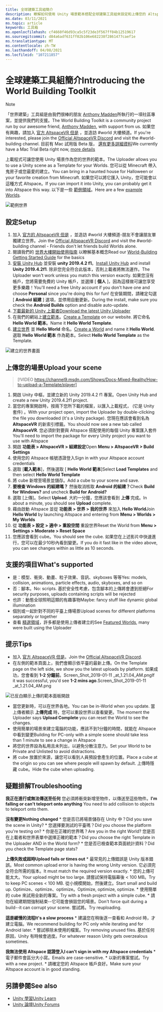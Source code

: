 ```yaml
---
title: 全球建築工具組簡介
description: 瞭解如何使用 Unity 場景範本搭配全球建築工具組來設定和上傳您的 AltspaceVR 世界。
ms.date: 03/11/2021
ms.topic: article
keywords: 工具箱
ms.openlocfilehash: cf4660f46d93ca5c5f23de3f567ff04b12519617
ms.sourcegitcommit: d84a6adf631ff02b106e682238f2861477caef1e
ms.translationtype: MT
ms.contentlocale: zh-TW
ms.lasthandoff: 04/08/2021
ms.locfileid: "107211857"
---
```

# <a name="introducing-the-world-building-toolkit"></a><span data-ttu-id="2505e-104">全球建築工具組簡介</span><span class="sxs-lookup"><span data-stu-id="2505e-104">Introducing the World Building Toolkit</span></span>

> [!NOTE]
> <span data-ttu-id="2505e-105">「世界建築」工具組是由我們很棒的朋友 [Anthony Madden](https://twitter.com/chigamesstudio)所執行的一項社區專案，並提供我們的支援。</span><span class="sxs-lookup"><span data-stu-id="2505e-105">The World Building Toolkit is a community project run by our awesome friend, [Anthony Madden](https://twitter.com/chigamesstudio), with support from us.</span></span> <span data-ttu-id="2505e-106">如果您有興趣，請加入 [官方 AltspaceVR 但是](https://discordapp.com/invite/altspacevr) ，並造訪 #world 大樓頻道。</span><span class="sxs-lookup"><span data-stu-id="2505e-106">If you're interested, please join the [Official AltspaceVR Discord](https://discordapp.com/invite/altspacevr) and visit the #world-building channel.</span></span> <span data-ttu-id="2505e-107">目前有 Mac 試用版 Beta 版， [還有更多詳細資料](https://altvr.com/altspacevr-mac)</span><span class="sxs-lookup"><span data-stu-id="2505e-107">We currently have a Mac Trial Beta right now, [more details](https://altvr.com/altspacevr-mac)</span></span>

<span data-ttu-id="2505e-108">上載程式可讓您使用 Unity 場景作為您的世界的範本。</span><span class="sxs-lookup"><span data-stu-id="2505e-108">The Uploader allows you to use a Unity scene as a Template for your Worlds.</span></span> <span data-ttu-id="2505e-109">您可以從 Minecraft 帶入鬼房子或您最愛的建立。</span><span class="sxs-lookup"><span data-stu-id="2505e-109">You can bring in a haunted house for Halloween or your favorite creation from Minecraft.</span></span> <span data-ttu-id="2505e-110">如果您可以將它匯入 Unity，您可能會以這種方式 Altspace。</span><span class="sxs-lookup"><span data-stu-id="2505e-110">If you can import it into Unity, you can probably get it into Altspace this way.</span></span> <span data-ttu-id="2505e-111">以下是一些 [範例領域](https://account.altvr.com/worlds/1046572460192825569)。</span><span class="sxs-lookup"><span data-stu-id="2505e-111">Here are a few [example Worlds](https://account.altvr.com/worlds/1046572460192825569).</span></span>

![範例世界](images/unity-uploader-img-01.png)

## <a name="setup"></a><span data-ttu-id="2505e-113">設定</span><span class="sxs-lookup"><span data-stu-id="2505e-113">Setup</span></span>

1. <span data-ttu-id="2505e-114">加入 [官方的 AltspaceVR 但是](https://discordapp.com/invite/altspacevr) ，並造訪 #world 大樓頻道-朋友不會讓朋友單獨建立世界。</span><span class="sxs-lookup"><span data-stu-id="2505e-114">Join the [Official AltspaceVR Discord](https://discordapp.com/invite/altspacevr) and visit the #world-building channel - Friends don't let friends build Worlds alone.</span></span>
2. <span data-ttu-id="2505e-115">閱讀我們的 [世界大樓開始使用指南](world-building-getting-started.md) 以瞭解基本概念</span><span class="sxs-lookup"><span data-stu-id="2505e-115">Read our [World-Building Getting Started Guide](world-building-getting-started.md) for the basics</span></span>
3. <span data-ttu-id="2505e-116">[安裝 Unity Hub](https://blogs.unity3d.com/2018/01/24/streamline-your-workflow-introducing-unity-hub-beta) 並安裝 **unity 2019.4.2 f1**。</span><span class="sxs-lookup"><span data-stu-id="2505e-116">[Install Unity Hub](https://blogs.unity3d.com/2018/01/24/streamline-your-workflow-introducing-unity-hub-beta) and install **Unity 2019.4.2f1**.</span></span> <span data-ttu-id="2505e-117">除非您完全符合此版本，否則上載者將無法運作。</span><span class="sxs-lookup"><span data-stu-id="2505e-117">The Uploader won't work unless you match this version exactly.</span></span> <span data-ttu-id="2505e-118">如果您沒有帳戶，您將需要免費的 Unity 帳戶，並選擇 [ **個人** ]，因為這樣做可讓您享受更多樂趣！</span><span class="sxs-lookup"><span data-stu-id="2505e-118">You'll need a free Unity account if you don't have one and choose **Personal** since you're doing this for fun!</span></span> <span data-ttu-id="2505e-119">在安裝期間，請確定勾選 [ **Android 組建** ] 選項，並停用自動更新。</span><span class="sxs-lookup"><span data-stu-id="2505e-119">During the install, make sure you check the **Android Builds** option and disable auto-update.</span></span>
4. [<span data-ttu-id="2505e-120">下載最新的 Unity 上載者</span><span class="sxs-lookup"><span data-stu-id="2505e-120">Download the latest Unity Uploader</span></span>](https://aka.ms/AsvrCommunityUploader)
5. <span data-ttu-id="2505e-121">在我們的網站上[建立範本](https://account.altvr.com/space_templates/new)。</span><span class="sxs-lookup"><span data-stu-id="2505e-121">[Create a Template](https://account.altvr.com/space_templates/new) on our website.</span></span> <span data-ttu-id="2505e-122">將它命名 **Hello World 範本**。</span><span class="sxs-lookup"><span data-stu-id="2505e-122">Name it **Hello World Template**.</span></span>
6. <span data-ttu-id="2505e-123">[建立世界](https://account.altvr.com/worlds/my) 並 **Hello World** 命名。</span><span class="sxs-lookup"><span data-stu-id="2505e-123">[Create a World](https://account.altvr.com/worlds/my) and name it **Hello World**.</span></span> <span data-ttu-id="2505e-124">選取 **Hello World 範本** 作為範本。</span><span class="sxs-lookup"><span data-stu-id="2505e-124">Select **Hello World Template** as the Template.</span></span>

![建立的世界畫面](images/unity-uploader-img-02.png)

## <a name="upload-your-scene"></a><span data-ttu-id="2505e-126">上傳您的場景</span><span class="sxs-lookup"><span data-stu-id="2505e-126">Upload your scene</span></span>

> [!VIDEO https://channel9.msdn.com/Shows/Docs-Mixed-Reality/How-to-upload-a-Template/player]

1. <span data-ttu-id="2505e-127">開啟 Unity 中樞，並建立新的 Unity 2019.4.2 f1 專案。</span><span class="sxs-lookup"><span data-stu-id="2505e-127">Open Unity Hub and create a new Unity 2019.4.2f1 project.</span></span>
2. <span data-ttu-id="2505e-128">當您的專案開啟時，按兩下您所下載的檔案，以匯入上載程式， (它是 Unity 套件) 。</span><span class="sxs-lookup"><span data-stu-id="2505e-128">With your project open, import the Uploader by double-clicking the file you downloaded (it's a Unity package).</span></span> <span data-ttu-id="2505e-129">您現在應該會看到名為 **AltspaceVR** 的新索引標籤。</span><span class="sxs-lookup"><span data-stu-id="2505e-129">You should now see a new tab called **AltspaceVR**.</span></span> <span data-ttu-id="2505e-130">您必須針對要與 Altspace 搭配使用的每個 Unity 專案匯入套件</span><span class="sxs-lookup"><span data-stu-id="2505e-130">You'll need to import the package for every Unity project you want to use with Altspace</span></span>
3. <span data-ttu-id="2505e-131">開啟 **功能表 > AltspaceVR > 組建設定**</span><span class="sxs-lookup"><span data-stu-id="2505e-131">Open **Menu > AltspaceVR > Build Settings**</span></span>
4. <span data-ttu-id="2505e-132">使用您的 Altspace 帳號憑證登入</span><span class="sxs-lookup"><span data-stu-id="2505e-132">Sign in with your Altspace account credentials</span></span>
5. <span data-ttu-id="2505e-133">選取 [**載入範本**]，然後選取 [ **Hello World 範本**]</span><span class="sxs-lookup"><span data-stu-id="2505e-133">Select **Load Templates** and then select **Hello World Template**</span></span>
6. <span data-ttu-id="2505e-134">將 cube 新增至場景並儲存。</span><span class="sxs-lookup"><span data-stu-id="2505e-134">Add a cube to your scene and save.</span></span>
7. <span data-ttu-id="2505e-135">**要檢查 Windows 的組建嗎？** 然後取消核取 **Android 的組建？**</span><span class="sxs-lookup"><span data-stu-id="2505e-135">Check **Build for Windows?** and uncheck **Build for Android?**</span></span>
8. <span data-ttu-id="2505e-136">選取 [上傳]。</span><span class="sxs-lookup"><span data-stu-id="2505e-136">Select **Upload**.</span></span> <span data-ttu-id="2505e-137">大約一分鐘，您應該會看到 **上傳** 完成。</span><span class="sxs-lookup"><span data-stu-id="2505e-137">In about a minute, you should see **Upload** complete.</span></span>
9. <span data-ttu-id="2505e-138">藉由啟動 Altspace 並從 **功能表 > 世界 > 我的世界** 來加入 **Hello World**</span><span class="sxs-lookup"><span data-stu-id="2505e-138">Join **Hello World** by launching Altspace and entering from **Menu > Worlds > My Worlds**</span></span>
10. <span data-ttu-id="2505e-139">從 **功能表 > 設定 > 適中 > 重設空間** 重設世界</span><span class="sxs-lookup"><span data-stu-id="2505e-139">Reset the World from **Menu > Settings > Moderate > Reset Space**</span></span>
11. <span data-ttu-id="2505e-140">您應該會看到 cube。</span><span class="sxs-lookup"><span data-stu-id="2505e-140">You should see the cube.</span></span> <span data-ttu-id="2505e-141">如果您在上述影片中快速進行，您可以在最少10秒內看到變更。</span><span class="sxs-lookup"><span data-stu-id="2505e-141">If you do it fast like in the video above, you can see changes within as little as 10 seconds.</span></span>

## <a name="whats-supported"></a><span data-ttu-id="2505e-142">支援的項目</span><span class="sxs-lookup"><span data-stu-id="2505e-142">What's supported</span></span>

* <span data-ttu-id="2505e-143">是：模型、衝突、動畫、粒子效果、音訊、skyboxes 等等</span><span class="sxs-lookup"><span data-stu-id="2505e-143">Yes: models, collision, animations, particle effects, audio, skyboxes, and so on</span></span>
* <span data-ttu-id="2505e-144">否：腳本。</span><span class="sxs-lookup"><span data-stu-id="2505e-144">No: scripts.</span></span> <span data-ttu-id="2505e-145">基於安全性考慮，包含腳本的上傳將會遭到拒絕</span><span class="sxs-lookup"><span data-stu-id="2505e-145">For security purposes, uploads containing scripts will be rejected</span></span>
* <span data-ttu-id="2505e-146">也許：動態全球照明這類的有趣事物</span><span class="sxs-lookup"><span data-stu-id="2505e-146">Maybe: fancy stuff like dynamic global illumination</span></span>
* <span data-ttu-id="2505e-147">個別或一起針對不同的平臺上傳場景</span><span class="sxs-lookup"><span data-stu-id="2505e-147">Upload scenes for different platforms separately or together</span></span>
* <span data-ttu-id="2505e-148">查看 [精選領域](https://account.altvr.com/worlds/featured)，許多都是使用上傳者建立的</span><span class="sxs-lookup"><span data-stu-id="2505e-148">See [Featured Worlds](https://account.altvr.com/worlds/featured), many were built using the Uploader</span></span>

## <a name="tips"></a><span data-ttu-id="2505e-149">提示</span><span class="sxs-lookup"><span data-stu-id="2505e-149">Tips</span></span>

* <span data-ttu-id="2505e-150">加入 [官方 AltspaceVR 但是](https://discordapp.com/invite/altspacevr)。</span><span class="sxs-lookup"><span data-stu-id="2505e-150">Join the [Official AltspaceVR Discord](https://discordapp.com/invite/altspacevr).</span></span>
* <span data-ttu-id="2505e-151">在左側的範本頁面上，我們會顯示依平臺的最新上傳。</span><span class="sxs-lookup"><span data-stu-id="2505e-151">On the Template page on the left side, we show you the latest uploads by platform.</span></span> <span data-ttu-id="2505e-152">如果成功，您會看到 **1-2 分鐘前**。Screen_Shot_2019-01-11 _at_1.21.04_AM.png</span><span class="sxs-lookup"><span data-stu-id="2505e-152">If it was successful, you'd see **1-2 mins ago**.Screen_Shot_2019-01-11 _at_1.21.04_AM.png</span></span>

![已反白顯示上傳的範本面板開啟](images/unity-uploader-img-03.png)

* <span data-ttu-id="2505e-154">當您更新時，可以在世界各地。</span><span class="sxs-lookup"><span data-stu-id="2505e-154">You can be in-World when you update.</span></span> <span data-ttu-id="2505e-155">當上傳者顯示 **上傳完成** 時，您可以重設世界以查看變更。</span><span class="sxs-lookup"><span data-stu-id="2505e-155">The moment the Uploader says **Upload Complete** you can reset the World to see the changes.</span></span>
* <span data-ttu-id="2505e-156">使用簡單的場景來建立電腦的功能，應該不到1分鐘的時間，就能在 Altspace 中看到變更</span><span class="sxs-lookup"><span data-stu-id="2505e-156">Building for PC-only with a simple scene should take less than 1 minute to see a change in Altspace</span></span>
* <span data-ttu-id="2505e-157">將您的世界設為私用且未列出，以避免分散注意力。</span><span class="sxs-lookup"><span data-stu-id="2505e-157">Set your World to be Private and Unlisted to avoid distractions.</span></span>
* <span data-ttu-id="2505e-158">將 cube 放置於來源，讓您可以看到人員預設會產生的位置。</span><span class="sxs-lookup"><span data-stu-id="2505e-158">Place a cube at the origin so you can see where people will spawn by default.</span></span> <span data-ttu-id="2505e-159">上傳時隱藏 cube。</span><span class="sxs-lookup"><span data-stu-id="2505e-159">Hide the cube when uploading.</span></span>

## <a name="troubleshooting"></a><span data-ttu-id="2505e-160">疑難排解</span><span class="sxs-lookup"><span data-stu-id="2505e-160">Troubleshooting</span></span>

<span data-ttu-id="2505e-161">**我正在進行或無法傳送至任何** 您必須將衝突新增至物件，以傳送至這些物件。</span><span class="sxs-lookup"><span data-stu-id="2505e-161">**I'm falling or can't teleport onto anything** You need to add collision to objects to teleport onto them.</span></span>

<span data-ttu-id="2505e-162">**沒有變更**</span><span class="sxs-lookup"><span data-stu-id="2505e-162">**Nothing changed**</span></span>
    * <span data-ttu-id="2505e-163">您是否已將場景儲存在 Unity 中？</span><span class="sxs-lookup"><span data-stu-id="2505e-163">Did you save the scene in Unity?</span></span>
    * <span data-ttu-id="2505e-164">您選擇要測試的平臺嗎？</span><span class="sxs-lookup"><span data-stu-id="2505e-164">Did you choose the platform you're testing on?</span></span>
    * <span data-ttu-id="2505e-165">你是在正確的世界嗎？</span><span class="sxs-lookup"><span data-stu-id="2505e-165">Are you in the right World?</span></span> <span data-ttu-id="2505e-166">您是否在上載者和世界表單中選擇正確的範本？</span><span class="sxs-lookup"><span data-stu-id="2505e-166">Did you choose the right Template in the Uploader AND in the World form?</span></span>
    * <span data-ttu-id="2505e-167">您是否已檢查範本頁面統計資料？</span><span class="sxs-lookup"><span data-stu-id="2505e-167">Did you check the Template page stats?</span></span>

<span data-ttu-id="2505e-168">**上傳失敗或超時**</span><span class="sxs-lookup"><span data-stu-id="2505e-168">**Upload fails or times out**</span></span>
    * <span data-ttu-id="2505e-169">最常見的上傳錯誤是 Unity 版本錯誤。</span><span class="sxs-lookup"><span data-stu-id="2505e-169">Most common upload error is having the wrong Unity version.</span></span> <span data-ttu-id="2505e-170">它必須完全符合所需的版本。</span><span class="sxs-lookup"><span data-stu-id="2505e-170">It must match the required version exactly.</span></span>
    * <span data-ttu-id="2505e-171">您的上傳可能太大。</span><span class="sxs-lookup"><span data-stu-id="2505e-171">Your upload might be too large.</span></span> <span data-ttu-id="2505e-172">請嘗試保持電腦幕後 < 100 MB。</span><span class="sxs-lookup"><span data-stu-id="2505e-172">Try to keep PC scenes < 100 MB.</span></span> <span data-ttu-id="2505e-173">從小規模開始，然後建立。</span><span class="sxs-lookup"><span data-stu-id="2505e-173">Start small and build up.</span></span> <span data-ttu-id="2505e-174">Optimize、optimize、optimize。</span><span class="sxs-lookup"><span data-stu-id="2505e-174">Optimize, optimize, optimize.</span></span>
    * <span data-ttu-id="2505e-175">使用簡單的 cube 來試用全新的專案。</span><span class="sxs-lookup"><span data-stu-id="2505e-175">Try with a fresh project with a simple cube.</span></span>
    * <span data-ttu-id="2505e-176">請勿在組建期間強制結束--它可能會損毀您的場景。</span><span class="sxs-lookup"><span data-stu-id="2505e-176">Don't force quit during a build--it can corrupt your scene.</span></span> <span data-ttu-id="2505e-177">嘗試將。</span><span class="sxs-lookup"><span data-stu-id="2505e-177">Try reuploading.</span></span>

<span data-ttu-id="2505e-178">**這是緩慢的流程**</span><span class="sxs-lookup"><span data-stu-id="2505e-178">**It's a slow process**</span></span>
    * <span data-ttu-id="2505e-179">建議您在稍後逐一查看和 Android 時，才建立電腦。</span><span class="sxs-lookup"><span data-stu-id="2505e-179">We recommend building for PC only while iterating and for Android later.</span></span>
    * <span data-ttu-id="2505e-180">嘗試移除未使用的檔案。</span><span class="sxs-lookup"><span data-stu-id="2505e-180">Try removing unused files.</span></span> <span data-ttu-id="2505e-181">基於任何原因，Unity 有時候會過度。</span><span class="sxs-lookup"><span data-stu-id="2505e-181">For whatever reason Unity gets overzealous sometimes.</span></span>

<span data-ttu-id="2505e-182">**我無法使用 Altspace 認證登入**</span><span class="sxs-lookup"><span data-stu-id="2505e-182">**I can't sign in with my Altspace credentials**</span></span>
    * <span data-ttu-id="2505e-183">電子郵件會區分大小寫。</span><span class="sxs-lookup"><span data-stu-id="2505e-183">Emails are case-sensitive.</span></span>
    * <span data-ttu-id="2505e-184">以新的專案嘗試。</span><span class="sxs-lookup"><span data-stu-id="2505e-184">Try with a new project.</span></span>
    * <span data-ttu-id="2505e-185">請確定您的 Altspace 帳戶良好。</span><span class="sxs-lookup"><span data-stu-id="2505e-185">Make sure your Altspace account is in good standing.</span></span>

## <a name="see-also"></a><span data-ttu-id="2505e-186">另請參閱</span><span class="sxs-lookup"><span data-stu-id="2505e-186">See also</span></span>

* [<span data-ttu-id="2505e-187">Unity 學習</span><span class="sxs-lookup"><span data-stu-id="2505e-187">Unity Learn</span></span>](https://unity3d.com/learn)
* [<span data-ttu-id="2505e-188">Unity 論壇</span><span class="sxs-lookup"><span data-stu-id="2505e-188">Unity Forums</span></span>](https://forum.unity.com)
